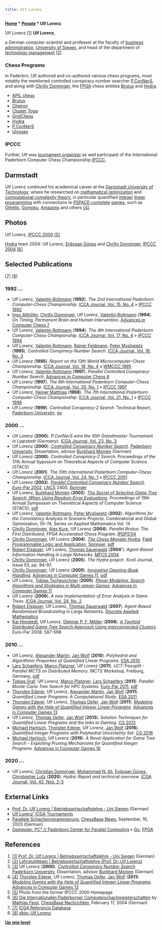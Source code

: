 ```yaml
---
title: Ulf Lorenz
---
```

**[Home](Home "Home") \* [People](People "People") \* Ulf Lorenz**



 [](https://www.wiwi.uni-siegen.de/technologiemanagement/hp/lorenz/lorenz.html) Ulf Lorenz <a id="cite-note-1" href="#cite-ref-1">[1]</a> 
**Ulf Lorenz**,  

a German computer scientist and professor at the faculty of [business administration](https://en.wikipedia.org/wiki/Business_administration), [University of Siegen](https://en.wikipedia.org/wiki/University_of_Siegen), and head of the department of [technology management](https://en.wikipedia.org/wiki/Technology_management) <a id="cite-note-2" href="#cite-ref-2">[2]</a>. 



### Chess Programs


In Paderbrn, Ulf authored and co-authored various chess programs, most notably the mentioned controlled conspiracy number searcher [P.ConNerS](P.ConNerS "P.ConNerS"), and along with [Chrilly Donninger](Chrilly_Donninger "Chrilly Donninger"), the [FPGA](FPGA "FPGA") chess entities [Brutus](Brutus "Brutus") and [Hydra](Hydra "Hydra"). 



* [APIL chess](APIL_chess "APIL chess")
* [Brutus](Brutus "Brutus")
* [Cheiron](Cheiron "Cheiron")
* [Cluster Toga](Cluster_Toga "Cluster Toga")
* [GridChess](GridChess "GridChess")
* [Hydra](Hydra "Hydra")
* [P.ConNerS](P.ConNerS "P.ConNerS")
* [Ulysses](Ulysses "Ulysses")


### IPCCC


Further, Ulf was [tournament organizer](Category:Tournament_Director "Category:Tournament Director") as well participant of the International Paderborn Computer Chess Championship [IPCCC](IPCCC "IPCCC").



## Darmstadt


Ulf Lorenz continued his academical career at the [Darmstadt University of Technology](Darmstadt_University_of_Technology "Darmstadt University of Technology"), where he researched on [mathematical optimization](https://en.wikipedia.org/wiki/Mathematical_optimization) and [computational complexity theory](https://en.wikipedia.org/wiki/Computational_complexity_theory), in particular quantified [integer](https://en.wikipedia.org/wiki/Integer_programming) [linear programming](https://en.wikipedia.org/wiki/Linear_programming) with connections to [PSPACE-complete](https://en.wikipedia.org/wiki/PSPACE-complete) [games](Games "Games"), such as [Othello](Othello "Othello"), [Gomoku](index.php?title=Gomoku&action=edit&redlink=1 "Gomoku (page does not exist)"), [Amazons](Amazons "Amazons") and others <a id="cite-note-4" href="#cite-ref-4">[4]</a>. 



## Photos


 [](File:Ulf2000.jpg) 
Ulf Lorenz, [IPCCC 2000](IPCCC_2000 "IPCCC 2000") <a id="cite-note-5" href="#cite-ref-5">[5]</a>



 [](http://de.chessbase.com/post/die-internationalen-paderborner-computerschachmeisterschaften) 
[Hydra](Hydra "Hydra") team 2004: Ulf Lorenz, [Erdogan Günes](Erdogan_G%C3%BCnes "Erdogan Günes") and [Chrilly Donninger](Chrilly_Donninger "Chrilly Donninger"), [IPCCC 2004](IPCCC_2004 "IPCCC 2004") <a id="cite-note-6" href="#cite-ref-6">[6]</a>



## Selected Publications


<a id="cite-note-7" href="#cite-ref-7">[7]</a> <a id="cite-note-8" href="#cite-ref-8">[8]</a>



### 1992 ...


* Ulf Lorenz, [Valentin Rottmann](Valentin_Rottmann "Valentin Rottmann") (**1992**). *The 2nd International Paderborn Computer-Chess Championship*. [ICCA Journal, Vol. 15, No. 4](ICGA_Journal#15_4 "ICGA Journal") » [IPCCC 1992](IPCCC_1992 "IPCCC 1992")
* [Ingo Althöfer](Ingo_Alth%C3%B6fer "Ingo Althöfer"), [Chrilly Donninger](Chrilly_Donninger "Chrilly Donninger"), Ulf Lorenz, [Valentin Rottmann](Valentin_Rottmann "Valentin Rottmann") (**1994**). *On Timing, Permanent Brain and Human Intervention*. [Advances in Computer Chess 7](Advances_in_Computer_Chess_7 "Advances in Computer Chess 7")
* Ulf Lorenz, [Valentin Rottmann](Valentin_Rottmann "Valentin Rottmann") (**1994**). *The 4th International Paderborn Computer-Chess Championship*. [ICCA Journal, Vol. 17, No. 4](ICGA_Journal#17_4 "ICGA Journal") » [IPCCC 1994](IPCCC_1994 "IPCCC 1994")
* Ulf Lorenz, [Valentin Rottmann](Valentin_Rottmann "Valentin Rottmann"), [Rainer Feldmann](Rainer_Feldmann "Rainer Feldmann"), [Peter Mysliwietz](Peter_Mysliwietz "Peter Mysliwietz") (**1995**). *Controlled Conspiracy-Number Search.* [ICCA Journal, Vol. 18, No. 3](ICGA_Journal#18_3 "ICGA Journal")
* Ulf Lorenz (**1995**). *Report on the 13th World Microcomputer-Chess Championship*. [ICCA Journal, Vol. 18, No. 4](ICGA_Journal#18_4 "ICGA Journal") » [WMCCC 1995](WMCCC_1995 "WMCCC 1995")
* Ulf Lorenz, [Valentin Rottmann](Valentin_Rottmann "Valentin Rottmann") (**1997**). *Parallel Controlled Conspiracy-Number Search.* [Advances in Computer Chess 8](Advances_in_Computer_Chess_8 "Advances in Computer Chess 8")
* Ulf Lorenz (**1997**). *The 6th International Paderborn Computer-Chess Championship*. [ICCA Journal, Vol. 20, No. 1](ICGA_Journal#20_1 "ICGA Journal") » [IPCCC 1997](IPCCC_1997 "IPCCC 1997")
* Ulf Lorenz, [Heiner Matthias](Heiner_Matthias "Heiner Matthias") (**1998**). *The 7th International Paderborn Computer-Chess Championship*. [ICCA Journal, Vol. 21, No. 1](ICGA_Journal#21_1 "ICGA Journal") » [IPCCC 1998](IPCCC_1998 "IPCCC 1998")
* Ulf Lorenz (**1999**). *Controlled Conspiracy-2 Search*. Technical Report, [Paderborn University](Paderborn_University "Paderborn University"), [ps](http://www2.cs.upb.de/cs/ag-monien/PUBLICATIONS/POSTSCRIPTS/Falgo.ps)


### 2000 ...


* Ulf Lorenz (**2000**). *P.ConNerS wins the 10th Grandmaster Tournament in Lippstadt (Germany)*. [ICGA Journal, Vol. 23, No. 3](ICGA_Journal#23_3 "ICGA Journal")
* Ulf Lorenz (**2000**). *[Controlled Conspiracy Number Search](http://digital.ub.uni-paderborn.de/hs/content/titleinfo/2460)*. [Paderborn University](Paderborn_University "Paderborn University"), Dissertation, advisor [Burkhard Monien](Burkhard_Monien "Burkhard Monien") (German)
* Ulf Lorenz (**2000**). *Controlled Conspiracy-2 Search*. Proceedings of the 17th Annual Syposium on Theoretical Aspects of Computer Science (STACS)
* Ulf Lorenz (**2001**). *The 10th International Paderborn Computer-Chess Championship*. [ICCA Journal, Vol. 24, No. 1](ICGA_Journal#24_1 "ICGA Journal") » [IPCCC 2001](IPCCC_2001 "IPCCC 2001")
* Ulf Lorenz (**2002**). *[Parallel Controlled Conspiracy Number Search](https://link.springer.com/chapter/10.1007/3-540-45706-2_57)*. [Euro-Par 2002](https://dblp1.uni-trier.de/db/conf/europar/europar2002.html), [LNCS](https://en.wikipedia.org/wiki/Lecture_Notes_in_Computer_Science) 2400, [Springer](https://en.wikipedia.org/wiki/Springer_Science%2BBusiness_Media)
* Ulf Lorenz, [Burkhard Monien](Burkhard_Monien "Burkhard Monien") (**2002**). *[The Secret of Selective Game Tree Search, When Using Random-Error Evaluations](http://www.springerlink.com/content/f6b4wb6l63dpd0jv/)*. Proceedings of 19th Annual Symposium on Theoretical Aspects of Computer Science (STACS), [pdf](http://www.top-5000.nl/ps/The%20secret%20of%20selective%20earch%20when%20using%20random.pdf)
* Ulf Lorenz, [Valentin Rottmann](Valentin_Rottmann "Valentin Rottmann"), [Peter Mysliwietz](Peter_Mysliwietz "Peter Mysliwietz") (**2002**). *Algorithms for the Consistency Analysis in Scenario Projects*. Combinatorial and Global Optimization, 55-74, Series on Applied Mathematics Vol. 14
* [Chrilly Donninger](Chrilly_Donninger "Chrilly Donninger"), [Alex Kure](Alex_Kure "Alex Kure"), Ulf Lorenz (**2004**). *Parallel Brutus: The First Distributed, FPGA Accelerated Chess Program*. [IPDPS’04](http://dl.acm.org/citation.cfm?id=645610&picked=prox)
* [Chrilly Donninger](Chrilly_Donninger "Chrilly Donninger"), Ulf Lorenz (**2004**). *[The Chess Monster Hydra](http://www.springerlink.com/content/hp9la9pwq0a1cmrp/)*. [Field Programmable Logic and Application](http://www.springerlink.com/content/8grv6pu2e8hd/?p=3037c8af6a0147319f6f5a8e133083dd&pi=0), [Springer](https://en.wikipedia.org/wiki/Springer_Science%2BBusiness_Media), [pdf](http://www.top-5000.nl/ps/The%20chess%20monster%20Hydra.pdf)
* [Robert Elsässer](http://www2.cs.uni-paderborn.de/cs/ag-monien/PERSONAL/ELSA/), Ulf Lorenz, [Thomas Sauerwald](index.php?title=Thomas_Sauerwald&action=edit&redlink=1 "Thomas Sauerwald (page does not exist)") (**2004'**). *Agent-Based Information Handling in Large Networks*. [MFCS 2004](http://www.informatik.uni-trier.de/~ley/db/conf/mfcs/mfcs2004.html#ElsasserLS04)
* [Chrilly Donninger](Chrilly_Donninger "Chrilly Donninger"), Ulf Lorenz (**2005**). *The Hydra project*. Xcell Journal, Issue 53, pp. 94–97.
* [Chrilly Donninger](Chrilly_Donninger "Chrilly Donninger"), Ulf Lorenz (**2005**). *[Innovative Opening-Book Handling](http://link.springer.com/chapter/10.1007/11922155_1)*. [Advances in Computer Games 11](Advances_in_Computer_Games_11 "Advances in Computer Games 11"), [pdf](http://www2.cs.uni-paderborn.de/cs/ag-monien/PERSONAL/FLULO/publications/icga_open_springer.pdf)
* Ulf Lorenz, [Tobias Tscheuschner](index.php?title=Tobias_Tscheuschner&action=edit&redlink=1 "Tobias Tscheuschner (page does not exist)") (**2005**). *[Player Modeling, Search Algorithms and Strategies in Multi-player Games](http://link.springer.com/chapter/10.1007/11922155_16)*. [Advances in Computer Games 11](Advances_in_Computer_Games_11 "Advances in Computer Games 11")
* Ulf Lorenz (**2006**). *A new Implementation of Error Analysis in Game Trees*. [ICGA Journal, Vol. 29, No. 2](ICGA_Journal#29_2 "ICGA Journal")
* [Robert Elsässer](http://www2.cs.uni-paderborn.de/cs/ag-monien/PERSONAL/ELSA/), Ulf Lorenz, [Thomas Sauerwald](index.php?title=Thomas_Sauerwald&action=edit&redlink=1 "Thomas Sauerwald (page does not exist)") (**2007**). *Agent-Based Randomized Broadcasting in Large Networks*. [Discrete Applied Mathematics](http://www.informatik.uni-trier.de/~ley/db/journals/dam/dam155.html#ElsasserLS07)
* [Kai Himstedt](Kai_Himstedt "Kai Himstedt"), Ulf Lorenz, [Dietmar P. F. Möller](http://www.informatik.uni-hamburg.de/TIS/index.php) (**2008**). *[A Twofold Distributed Game-Tree Search Approach Using Interconnected Clusters](http://www.springerlink.com/content/2471845u5w6j1211/)*. Euro-Par 2008: 587-598


### 2010 ...


* Ulf Lorenz, [Alexander Martin](http://www.informatik.uni-trier.de/~ley/pers/hd/m/Martin:Alexander.html), [Jan Wolf](index.php?title=Jan_Wolf&action=edit&redlink=1 "Jan Wolf (page does not exist)") (**2010**). *Polyhedral and Algorithmic Properties of Quantified Linear Programs*. [ESA 2010](http://www.informatik.uni-trier.de/~ley/db/conf/esa/esa2010-1.html#LorenzMW10)
* [Lars Schaefers](index.php?title=Lars_Schaefers&action=edit&redlink=1 "Lars Schaefers (page does not exist)"), [Marco Platzner](index.php?title=Marco_Platzner&action=edit&redlink=1 "Marco Platzner (page does not exist)"), Ulf Lorenz (**2011**). *UCT-Treesplit - Parallel MCTS on Distributed Memory*. MCTS Workshop, Freiburg, Germany, [pdf](http://www.cs.uni-paderborn.de/fileadmin/Informatik/AG-Platzner/People/Schaefers/TreesplitICAPS.pdf)
* [Tobias Graf](index.php?title=Tobias_Graf&action=edit&redlink=1 "Tobias Graf (page does not exist)"), Ulf Lorenz, [Marco Platzner](index.php?title=Marco_Platzner&action=edit&redlink=1 "Marco Platzner (page does not exist)"), [Lars Schaefers](index.php?title=Lars_Schaefers&action=edit&redlink=1 "Lars Schaefers (page does not exist)") (**2011**). *Parallel Monte-Carlo Tree Search for HPC Systems*. [Euro-Par 2011](http://www.informatik.uni-trier.de/~ley/db/conf/europar/europar2011-2.html), [pdf](http://www.cs.uni-paderborn.de/fileadmin/Informatik/AG-Platzner/People/Schaefers/uctTreesplit.pdf)
* [Thorsten Ederer](index.php?title=Thorsten_Ederer&action=edit&redlink=1 "Thorsten Ederer (page does not exist)"), Ulf Lorenz, [Alexander Martin](http://www.informatik.uni-trier.de/~ley/pers/hd/m/Martin:Alexander.html), [Jan Wolf](index.php?title=Jan_Wolf&action=edit&redlink=1 "Jan Wolf (page does not exist)") (**2011**). *Quantified Linear Programs: A Computational Study*. [ESA 2011](http://www.informatik.uni-trier.de/~ley/db/conf/esa/esa2011.html#EdererLMW11)
* [Thorsten Ederer](index.php?title=Thorsten_Ederer&action=edit&redlink=1 "Thorsten Ederer (page does not exist)"), Ulf Lorenz, [Thomas Opfer](index.php?title=Thomas_Opfer&action=edit&redlink=1 "Thomas Opfer (page does not exist)"), [Jan Wolf](index.php?title=Jan_Wolf&action=edit&redlink=1 "Jan Wolf (page does not exist)") (**2011**). *[Modeling Games with the Help of Quantified Integer Linear Programs](http://link.springer.com/chapter/10.1007/978-3-642-31866-5_23)*. [Advances in Computer Games 13](Advances_in_Computer_Games_13 "Advances in Computer Games 13")
* Ulf Lorenz, [Thomas Opfer](index.php?title=Thomas_Opfer&action=edit&redlink=1 "Thomas Opfer (page does not exist)"), [Jan Wolf](index.php?title=Jan_Wolf&action=edit&redlink=1 "Jan Wolf (page does not exist)") (**2013**). *Solution Techniques for Quantified Linear Programs and the links to Gaming*. [CG 2013](CG_2013 "CG 2013")
* [Michael Hartisch](index.php?title=Michael_Hartisch&action=edit&redlink=1 "Michael Hartisch (page does not exist)"), [Thorsten Ederer](index.php?title=Thorsten_Ederer&action=edit&redlink=1 "Thorsten Ederer (page does not exist)"), Ulf Lorenz, [Jan Wolf](index.php?title=Jan_Wolf&action=edit&redlink=1 "Jan Wolf (page does not exist)") (**2016**). *Quantified Integer Programs with Polyhedral Uncertainty Set*. [CG 2016](CG_2016 "CG 2016")
* [Michael Hartisch](index.php?title=Michael_Hartisch&action=edit&redlink=1 "Michael Hartisch (page does not exist)"), Ulf Lorenz (**2019**). *A Novel Application for Game Tree Search - Exploiting Pruning Mechanisms for Quantified Integer Programs*. [Advances in Computer Games 16](Advances_in_Computer_Games_16 "Advances in Computer Games 16")


### 2020 ...


* Ulf Lorenz, [Christian Donninger](Chrilly_Donninger "Chrilly Donninger"), [Muhammad N. Ali](Mohammed_Nasir_Ali "Mohammed Nasir Ali"), [Erdogan Günes](Erdogan_G%C3%BCnes "Erdogan Günes"), [Christopher Lutz](Christopher_Lutz "Christopher Lutz") (**2020**). *Hydra: Report and technical overview*. [ICGA Journal, Vol. 42, Nos. 2-3](ICGA_Journal#42_23 "ICGA Journal")


## External Links


* [Prof. Dr. Ulf Lorenz | Betriebswirtschaftslehre - Uni Siegen](http://www.wiwi.uni-siegen.de/technologiemanagement/hp/lorenz/lorenz.html) (German)
* [Ulf Lorenz' ICGA Tournaments](https://www.game-ai-forum.org/icga-tournaments/person.php?id=70)
* [Parallele Schachprogrammierung](http://de.chessbase.com/post/parallele-schachprogrammierung), [ChessBase News](ChessBase "ChessBase"), September, 16, 2003 (German)
* [Gomputer: PC² // Paderborn Center for Parallel Computing](http://pc2.uni-paderborn.de/research-projects/project/gomputer/) » [Go](Go "Go"), [FPGA](FPGA "FPGA")


## References


1. <a id="cite-ref-1" href="#cite-note-1">[1]</a> [Prof. Dr. Ulf Lorenz | Betriebswirtschaftslehre - Uni Siegen](http://www.wiwi.uni-siegen.de/technologiemanagement/hp/lorenz/lorenz.html) (German)
2. <a id="cite-ref-2" href="#cite-note-2">[2]</a> [Lehrstuhlteam | Betriebswirtschaftslehre (Prof. Dr. Ulf Lorenz)](http://www.wiwi.uni-siegen.de/technologiemanagement/lehrstuhlteam/)
3. <a id="cite-ref-3" href="#cite-note-3">[3]</a> Ulf Lorenz (**2000**). *[Controlled Conspiracy Number Search](http://digital.ub.uni-paderborn.de/hs/content/titleinfo/2460)*. [Paderborn University](Paderborn_University "Paderborn University"), Dissertation, advisor [Burkhard Monien](Burkhard_Monien "Burkhard Monien") (German)
4. <a id="cite-ref-4" href="#cite-note-4">[4]</a> [Thorsten Ederer](index.php?title=Thorsten_Ederer&action=edit&redlink=1 "Thorsten Ederer (page does not exist)"), Ulf Lorenz, [Thomas Opfer](index.php?title=Thomas_Opfer&action=edit&redlink=1 "Thomas Opfer (page does not exist)"), [Jan Wolf](index.php?title=Jan_Wolf&action=edit&redlink=1 "Jan Wolf (page does not exist)") (**2011**). *[Modeling Games with the Help of Quantified Integer Linear Programs](http://link.springer.com/chapter/10.1007/978-3-642-31866-5_23)*. [Advances in Computer Games 13](Advances_in_Computer_Games_13 "Advances in Computer Games 13")
5. <a id="cite-ref-5" href="#cite-note-5">[5]</a> Photo from the former IPCCC 2000 Homepage
6. <a id="cite-ref-6" href="#cite-note-6">[6]</a> [Die Internationalen Paderborner Computerschachmeisterschaften](http://de.chessbase.com/post/die-internationalen-paderborner-computerschachmeisterschaften) by [Mathias Feist](Mathias_Feist "Mathias Feist"), [ChessBase Nachrichten](ChessBase "ChessBase"), February 17, 2004 (German)
7. <a id="cite-ref-7" href="#cite-note-7">[7]</a> [ICGA Reference Database](ICGA_Journal#RefDB "ICGA Journal")
8. <a id="cite-ref-8" href="#cite-note-8">[8]</a> [dblp: Ulf Lorenz](http://www.informatik.uni-trier.de/~ley/pers/hd/l/Lorenz:Ulf)

**[Up one level](People "People")**







 
